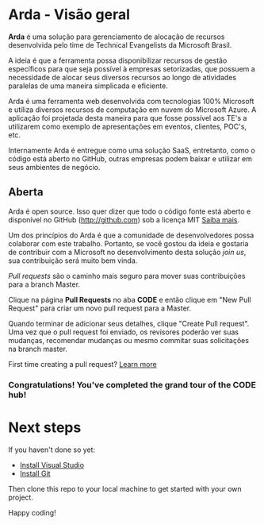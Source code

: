 # Arda - Visão geral
**Arda** é uma solução para gerenciamento de alocação de recursos desenvolvida pelo time de Technical Evangelists da Microsoft Brasil.

A ideia é que a ferramenta possa disponibilizar recursos de gestão específicos para que seja possível à empresas setorizadas, que possuem a necessidade de alocar seus diversos recursos ao longo de atividades paralelas de uma maneira simplicada e eficiente. 

Arda é uma ferramenta web desenvolvida com tecnologias 100% Microsoft e utiliza diversos recursos de computação em nuvem do Microsoft Azure. A aplicação foi projetada desta maneira para que fosse possível aos TE's a utilizarem como exemplo de apresentações em eventos, clientes, POC's, etc.

Internamente Arda é entregue como uma solução SaaS, entretanto, como o código está aberto no GitHub, outras empresas podem baixar e utilizar em seus ambientes de negócio.

## Aberta
Arda é open source. Isso quer dizer que todo o código fonte está aberto e disponível no GitHub (http://github.com) sob a licença MIT [Saiba mais](https://opensource.org/licenses/MIT).

Um dos princípios do Arda é que a comunidade de desenvolvedores possa colaborar com este trabalho. Portanto, se você gostou da ideia e gostaria de contribuir com a Microsoft no desenvolvimento desta solução _join us_, sua contribuição será muito bem vinda.

_Pull requests_ são o caminho mais seguro para mover suas contribuições para a branch Master.

Clique na página **Pull Requests** no aba **CODE** e então clique em "New Pull Request" para criar um novo pull request para a Master.

Quando terminar de adicionar seus detalhes, clique "Create Pull request". Uma vez que o pull request foi enviado, os revisores poderão ver suas mudanças, recomendar mudanças ou mesmo commitar suas solicitações na branch master.

First time creating a pull request?  [Learn more](http://go.microsoft.com/fwlink/?LinkId=533211&clcid=0x409)

### Congratulations! You've completed the grand tour of the CODE hub!

# Next steps

If you haven't done so yet:
* [Install Visual Studio](http://go.microsoft.com/fwlink/?LinkId=309297&clcid=0x409&slcid=0x409)
* [Install Git](http://git-scm.com/downloads)

Then clone this repo to your local machine to get started with your own project.

Happy coding!